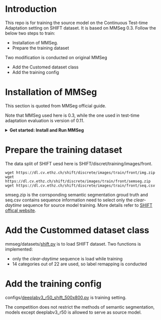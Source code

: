 # Introduction

This repo is for training the source model on the Continuous Test-time Adaptation setting on SHIFT dataset. 
It is based on MMSeg 0.3. Follow the below two steps to train:

- Installation of MMSeg.
- Prepare the training dataset

Two modification is conducted on original MMSeg
- Add the Customed dataset class
- Add the training config

# Installation of MMSeg
This section is quoted from MMSeg official guide. 

Note that MMSeg used here is 0.3, while the one used in test-time adaptation evaluation is version of 0.11.

<details>
<summary>
    <b>Get started: Install and Run MMSeg</b>
</summary>
    
## Prerequisites

In this section, we demonstrate how to prepare an environment with PyTorch.

MMSegmentation works on Linux, Windows and macOS. It requires Python 3.6+, CUDA 9.2+ and PyTorch 1.5+.

**Note:**
If you are experienced with PyTorch and have already installed it, just skip this part and jump to the [next section](##installation). Otherwise, you can follow these steps for the preparation.

**Step 0.** Download and install Miniconda from the (official website)[https://docs.conda.io/en/latest/miniconda.html].

**Step 1.** Create a conda environment and activate it.

```shell
conda create --name openmmlab python=3.8 -y
conda activate openmmlab
```

**Step 2.** Install PyTorch following [official instructions](https://pytorch.org/get-started/locally/), e.g.

On GPU platforms:

```shell
conda install pytorch torchvision -c pytorch
```

On CPU platforms:

```shell
conda install pytorch torchvision cpuonly -c pytorch
```

## Installation

We recommend that users follow our best practices to install MMSegmentation. However, the whole process is highly customizable. See [Customize Installation](#customize-installation) section for more information.

### Best Practices

**Step 0.** Install [MMCV](https://github.com/open-mmlab/mmcv) using [MIM](https://github.com/open-mmlab/mim).

```shell
pip install -U openmim
mim install mmengine
mim install "mmcv>=2.0.0"
```

**Step 1.** Install MMSegmentation.

Case a: If you develop and run mmseg directly, install it from source:

```shell
git clone -b main https://github.com/open-mmlab/mmsegmentation.git
cd mmsegmentation
pip install -v -e .
# '-v' means verbose, or more output
# '-e' means installing a project in editable mode,
# thus any local modifications made to the code will take effect without reinstallation.
```

Case b: If you use mmsegmentation as a dependency or third-party package, install it with pip:

```shell
pip install "mmsegmentation>=1.0.0"
```

### Verify the installation

To verify whether MMSegmentation is installed correctly, we provide some sample codes to run an inference demo.

**Step 1.** We need to download config and checkpoint files.

```shell
mim download mmsegmentation --config pspnet_r50-d8_4xb2-40k_cityscapes-512x1024 --dest .
```

The downloading will take several seconds or more, depending on your network environment. When it is done, you will find two files `pspnet_r50-d8_4xb2-40k_cityscapes-512x1024.py` and `pspnet_r50-d8_512x1024_40k_cityscapes_20200605_003338-2966598c.pth` in your current folder.

**Step 2.** Verify the inference demo.

Option (a). If you install mmsegmentation from source, just run the following command.

```shell
python demo/image_demo.py demo/demo.png configs/pspnet/pspnet_r50-d8_4xb2-40k_cityscapes-512x1024.py pspnet_r50-d8_512x1024_40k_cityscapes_20200605_003338-2966598c.pth --device cuda:0 --out-file result.jpg
```

You will see a new image `result.jpg` on your current folder, where segmentation masks are covered on all objects.

Option (b). If you install mmsegmentation with pip, open you python interpreter and copy&paste the following codes.

```python
from mmseg.apis import inference_model, init_model, show_result_pyplot
import mmcv

config_file = 'pspnet_r50-d8_4xb2-40k_cityscapes-512x1024.py'
checkpoint_file = 'pspnet_r50-d8_512x1024_40k_cityscapes_20200605_003338-2966598c.pth'

# build the model from a config file and a checkpoint file
model = init_model(config_file, checkpoint_file, device='cuda:0')

# test a single image and show the results
img = 'demo/demo.png'  # or img = mmcv.imread(img), which will only load it once
result = inference_model(model, img)
# visualize the results in a new window
show_result_pyplot(model, img, result, show=True)
# or save the visualization results to image files
# you can change the opacity of the painted segmentation map in (0, 1].
show_result_pyplot(model, img, result, show=True, out_file='result.jpg', opacity=0.5)
# test a video and show the results
video = mmcv.VideoReader('video.mp4')
for frame in video:
   result = inference_segmentor(model, frame)
   show_result_pyplot(model, result, wait_time=1)
```

You can modify the code above to test a single image or a video, both of these options can verify that the installation was successful.

### Customize Installation

#### CUDA versions

When installing PyTorch, you need to specify the version of CUDA. If you are not clear on which to choose, follow our recommendations:

- For Ampere-based NVIDIA GPUs, such as GeForce 30 series and NVIDIA A100, CUDA 11 is a must.
- For older NVIDIA GPUs, CUDA 11 is backward compatible, but CUDA 10.2 offers better compatibility and is more lightweight.

Please make sure the GPU driver satisfies the minimum version requirements. See [this table](https://docs.nvidia.com/cuda/cuda-toolkit-release-notes/index.html#cuda-major-component-versions__table-cuda-toolkit-driver-versions) for more information.

**Note:**
Installing CUDA runtime libraries is enough if you follow our best practices, because no CUDA code will be compiled locally. However if you hope to compile MMCV from source or develop other CUDA operators, you need to install the complete CUDA toolkit from NVIDIA's [website](https://developer.nvidia.com/cuda-downloads), and its version should match the CUDA version of PyTorch. i.e., the specified version of cudatoolkit in `conda install` command.

#### Install MMCV without MIM

MMCV contains C++ and CUDA extensions, thus depending on PyTorch in a complex way. MIM solves such dependencies automatically and makes the installation easier. However, it is not a must.

To install MMCV with pip instead of MIM, please follow [MMCV installation guides](https://mmcv.readthedocs.io/en/latest/get_started/installation.html). This requires manually specifying a find-url based on PyTorch version and its CUDA version.

For example, the following command install mmcv==2.0.0 built for PyTorch 1.10.x and CUDA 11.3.

```shell
pip install mmcv==2.0.0 -f https://download.openmmlab.com/mmcv/dist/cu113/torch1.10/index.html
```

#### Install on CPU-only platforms

MMSegmentation can be built for CPU only environment. In CPU mode you can train (requires MMCV version >= 2.0.0), test or inference a model.

#### Install on Google Colab

[Google Colab](https://research.google.com/) usually has PyTorch installed,
thus we only need to install MMCV and MMSegmentation with the following commands.

**Step 1.** Install [MMCV](https://github.com/open-mmlab/mmcv) using [MIM](https://github.com/open-mmlab/mim).

```shell
!pip3 install openmim
!mim install mmengine
!mim install "mmcv>=2.0.0"
```

**Step 2.** Install MMSegmentation from the source.

```shell
!git clone https://github.com/open-mmlab/mmsegmentation.git
%cd mmsegmentation
!git checkout main
!pip install -e .
```

**Step 3.** Verification.

```python
import mmseg
print(mmseg.__version__)
# Example output: 1.0.0
```

**Note:**
Within Jupyter, the exclamation mark `!` is used to call external executables and `%cd` is a [magic command](https://ipython.readthedocs.io/en/stable/interactive/magics.html#magic-cd) to change the current working directory of Python.

### Using MMSegmentation with Docker

We provide a [Dockerfile](https://github.com/open-mmlab/mmsegmentation/blob/main/docker/Dockerfile) to build an image. Ensure that your [docker version](https://docs.docker.com/engine/install/) >=19.03.

```shell
# build an image with PyTorch 1.11, CUDA 11.3
# If you prefer other versions, just modified the Dockerfile
docker build -t mmsegmentation docker/
```

Run it with

```shell
docker run --gpus all --shm-size=8g -it -v {DATA_DIR}:/mmsegmentation/data mmsegmentation
```

## Trouble shooting

If you have some issues during the installation, please first view the [FAQ](notes/faq.md) page.
You may [open an issue](https://github.com/open-mmlab/mmsegmentation/issues/new/choose) on GitHub if no solution is found.

</details>


# Prepare the training dataset
The data split of SHIFT uesd here is SHIFT/discret/training/images/front. 

`
wget https://dl.cv.ethz.ch/shift/discrete/images/train/front/img.zip
wget https://dl.cv.ethz.ch/shift/discrete/images/train/front/semseg.zip
wget https://dl.cv.ethz.ch/shift/discrete/images/train/front/seq.csv
`

smseg.zip is the corrsponding semantic segmentation groud truth and seq.csv contains sequence information need to select only the *clear-daytime* sequence for source model training. 
More details refer to [SHIFT offical website](https://www.vis.xyz/shift/download/).


# Add the Custommed dataset class
mmseg/datasets/[shift.py](ttps://github.com/zwbx/SHIFT-TTA-train_source_model/blob/main/mmseg/datasets/shift.py) is to load SHIFT dataset.
Two functions is implemented:
- only the *clear-daytime* sequence is load while training
- 14 categories out of 22 are used, so label remapping is conducted

# Add the training config
 configs/[deeplabv3_r50_shift_500x800.py](https://github.com/zwbx/SHIFT-TTA-train_source_model/blob/main/configs/deeplabv3_r50_shift_500x800.py) is training setting.

The competition does not restrict the methods of semantic segmentation, models except deeplabv3_r50 is allowed to serve as source model.
 
